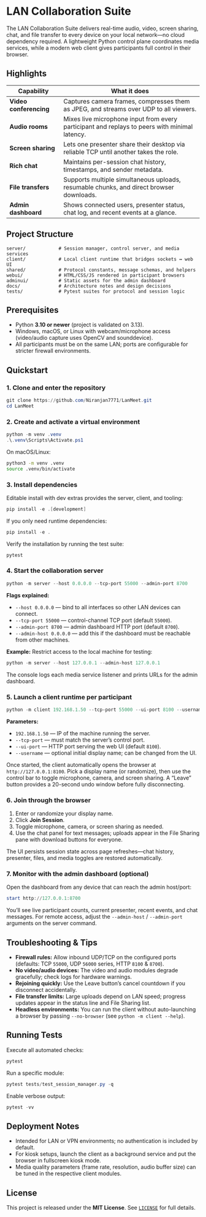 # LAN Collaboration Suite

The LAN Collaboration Suite delivers real-time audio, video, screen sharing, chat, and file transfer to every device on your local network—no cloud dependency required. A lightweight Python control plane coordinates media services, while a modern web client gives participants full control in their browser.

## Highlights

| Capability | What it does |
| --- | --- |
| **Video conferencing** | Captures camera frames, compresses them as JPEG, and streams over UDP to all viewers. |
| **Audio rooms** | Mixes live microphone input from every participant and replays to peers with minimal latency. |
| **Screen sharing** | Lets one presenter share their desktop via reliable TCP until another takes the role. |
| **Rich chat** | Maintains per-session chat history, timestamps, and sender metadata. |
| **File transfers** | Supports multiple simultaneous uploads, resumable chunks, and direct browser downloads. |
| **Admin dashboard** | Shows connected users, presenter status, chat log, and recent events at a glance. |

## Project Structure

```
server/            # Session manager, control server, and media services
client/            # Local client runtime that bridges sockets ↔ web UI
shared/            # Protocol constants, message schemas, and helpers
webui/             # HTML/CSS/JS rendered in participant browsers
adminui/           # Static assets for the admin dashboard
docs/              # Architecture notes and design decisions
tests/             # Pytest suites for protocol and session logic
```

## Prerequisites

- Python **3.10 or newer** (project is validated on 3.13).
- Windows, macOS, or Linux with webcam/microphone access (video/audio capture uses OpenCV and sounddevice).
- All participants must be on the same LAN; ports are configurable for stricter firewall environments.

## Quickstart

### 1. Clone and enter the repository

```powershell
git clone https://github.com/Niranjan7771/LanMeet.git
cd LanMeet
```

### 2. Create and activate a virtual environment

```powershell
python -m venv .venv
.\.venv\Scripts\Activate.ps1
```

On macOS/Linux:

```bash
python3 -m venv .venv
source .venv/bin/activate
```

### 3. Install dependencies

Editable install with dev extras provides the server, client, and tooling:

```powershell
pip install -e .[development]
```

If you only need runtime dependencies:

```powershell
pip install -e .
```

Verify the installation by running the test suite:

```powershell
pytest
```

### 4. Start the collaboration server

```powershell
python -m server --host 0.0.0.0 --tcp-port 55000 --admin-port 8700
```

**Flags explained:**

- `--host 0.0.0.0` — bind to all interfaces so other LAN devices can connect.
- `--tcp-port 55000` — control-channel TCP port (default `55000`).
- `--admin-port 8700` — admin dashboard HTTP port (default `8700`).
- `--admin-host 0.0.0.0` — add this if the dashboard must be reachable from other machines.

**Example:** Restrict access to the local machine for testing:

```powershell
python -m server --host 127.0.0.1 --admin-host 127.0.0.1
```

The console logs each media service listener and prints URLs for the admin dashboard.

### 5. Launch a client runtime per participant

```powershell
python -m client 192.168.1.50 --tcp-port 55000 --ui-port 8100 --username "alex"
```

**Parameters:**

- `192.168.1.50` — IP of the machine running the server.
- `--tcp-port` — must match the server’s control port.
- `--ui-port` — HTTP port serving the web UI (default `8100`).
- `--username` — optional initial display name; can be changed from the UI.

Once started, the client automatically opens the browser at `http://127.0.0.1:8100`. Pick a display name (or randomize), then use the control bar to toggle microphone, camera, and screen sharing. A “Leave” button provides a 20-second undo window before fully disconnecting.

### 6. Join through the browser

1. Enter or randomize your display name.
2. Click **Join Session**.
3. Toggle microphone, camera, or screen sharing as needed.
4. Use the chat panel for text messages; uploads appear in the File Sharing pane with download buttons for everyone.

The UI persists session state across page refreshes—chat history, presenter, files, and media toggles are restored automatically.

### 7. Monitor with the admin dashboard (optional)

Open the dashboard from any device that can reach the admin host/port:

```powershell
start http://127.0.0.1:8700
```

You’ll see live participant counts, current presenter, recent events, and chat messages. For remote access, adjust the `--admin-host` / `--admin-port` arguments on the server command.

## Troubleshooting & Tips

- **Firewall rules:** Allow inbound UDP/TCP on the configured ports (defaults: TCP `55000`, UDP `56000` series, HTTP `8100` & `8700`).
- **No video/audio devices:** The video and audio modules degrade gracefully; check logs for hardware warnings.
- **Rejoining quickly:** Use the Leave button’s cancel countdown if you disconnect accidentally.
- **File transfer limits:** Large uploads depend on LAN speed; progress updates appear in the status line and File Sharing list.
- **Headless environments:** You can run the client without auto-launching a browser by passing `--no-browser` (see `python -m client --help`).

## Running Tests

Execute all automated checks:

```powershell
pytest
```

Run a specific module:

```powershell
pytest tests/test_session_manager.py -q
```

Enable verbose output:

```powershell
pytest -vv
```

## Deployment Notes

- Intended for LAN or VPN environments; no authentication is included by default.
- For kiosk setups, launch the client as a background service and put the browser in fullscreen kiosk mode.
- Media quality parameters (frame rate, resolution, audio buffer size) can be tuned in the respective client modules.

## License

This project is released under the **MIT License**. See [`LICENSE`](LICENSE) for full details.
